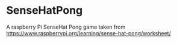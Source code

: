 # SenseHatPong
A raspberry Pi SenseHat Pong game taken from https://www.raspberrypi.org/learning/sense-hat-pong/worksheet/
